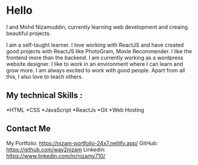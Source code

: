 # Hello

I and Mohd Nizamuddin, currently learning web development and creaing beautiful projects.

I am a self-taught learner. I love working with ReactJS and have created good projects with ReactJS like PhotoGram, Movie Recommender. I like the frontend more than the backend. I am currently working as a wordpress website designer. I like to work in an environment where I can learn and grow more. I am always excited to work with good people. Apart from all this, I also love to teach others.

## My technical Skills :

*HTML
*CSS
*JavaScript
*ReactJs
*Git
*Web Hosting

## Contact Me

My Portfolio: https://nizam-portfolio-24x7.netlify.app/
GitHub: https://github.com/way2nizam
Linkedin: https://www.linkedin.com/in/nizamy710/
